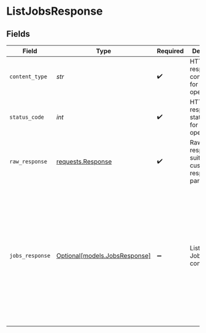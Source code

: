 # ListJobsResponse


## Fields

| Field                                                                                                                                                                                                                                                                                | Type                                                                                                                                                                                                                                                                                 | Required                                                                                                                                                                                                                                                                             | Description                                                                                                                                                                                                                                                                          | Example                                                                                                                                                                                                                                                                              |
| ------------------------------------------------------------------------------------------------------------------------------------------------------------------------------------------------------------------------------------------------------------------------------------ | ------------------------------------------------------------------------------------------------------------------------------------------------------------------------------------------------------------------------------------------------------------------------------------ | ------------------------------------------------------------------------------------------------------------------------------------------------------------------------------------------------------------------------------------------------------------------------------------ | ------------------------------------------------------------------------------------------------------------------------------------------------------------------------------------------------------------------------------------------------------------------------------------ | ------------------------------------------------------------------------------------------------------------------------------------------------------------------------------------------------------------------------------------------------------------------------------------ |
| `content_type`                                                                                                                                                                                                                                                                       | *str*                                                                                                                                                                                                                                                                                | :heavy_check_mark:                                                                                                                                                                                                                                                                   | HTTP response content type for this operation                                                                                                                                                                                                                                        |                                                                                                                                                                                                                                                                                      |
| `status_code`                                                                                                                                                                                                                                                                        | *int*                                                                                                                                                                                                                                                                                | :heavy_check_mark:                                                                                                                                                                                                                                                                   | HTTP response status code for this operation                                                                                                                                                                                                                                         |                                                                                                                                                                                                                                                                                      |
| `raw_response`                                                                                                                                                                                                                                                                       | [requests.Response](https://requests.readthedocs.io/en/latest/api/#requests.Response)                                                                                                                                                                                                | :heavy_check_mark:                                                                                                                                                                                                                                                                   | Raw HTTP response; suitable for custom response parsing                                                                                                                                                                                                                              |                                                                                                                                                                                                                                                                                      |
| `jobs_response`                                                                                                                                                                                                                                                                      | [Optional[models.JobsResponse]](../models/jobsresponse.md)                                                                                                                                                                                                                           | :heavy_minus_sign:                                                                                                                                                                                                                                                                   | List all the Jobs by connectionId.                                                                                                                                                                                                                                                   | {<br/>"next": "https://api.airbyte.com/v1/jobs?limit=5\u0026offset=10",<br/>"previous": "https://api.airbyte.com/v1/jobs?limit=5\u0026offset=0",<br/>"data": [<br/>{<br/>"id": "18dccc91-0ab1-4f72-9ed7-0b8fc27c5826",<br/>"status": "running",<br/>"jobType": "sync",<br/>"startTime": "2023-03-25T01:30:50Z"<br/>}<br/>]<br/>} |